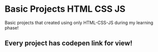 # Basic Projects HTML CSS JS
 Basic projects that created using only HTML-CSS-JS during my learning phase!
 
## Every project has codepen link for view!
